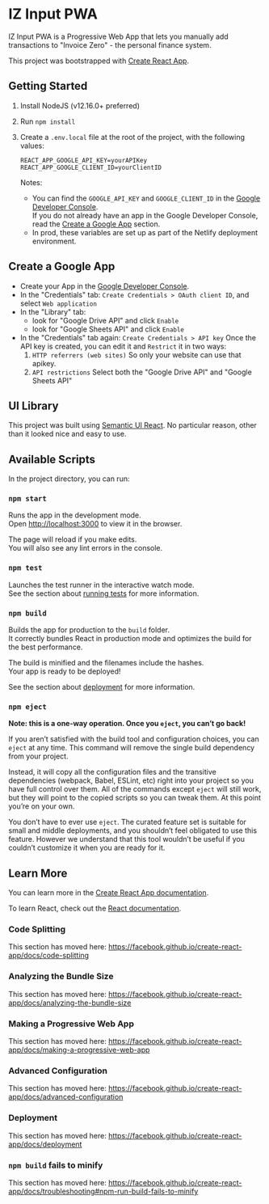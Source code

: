 # IZ Input PWA
IZ Input PWA is a Progressive Web App that lets you manually add transactions to "Invoice Zero" - the personal finance system.

This project was bootstrapped with [Create React App](https://github.com/facebook/create-react-app).

## Getting Started
1. Install NodeJS (v12.16.0+ preferred)
2. Run `npm install`
3. Create a `.env.local` file at the root of the project, with the following values:
    ```
    REACT_APP_GOOGLE_API_KEY=yourAPIKey
    REACT_APP_GOOGLE_CLIENT_ID=yourClientID
    ```

    Notes:
    - You can find the `GOOGLE_API_KEY` and `GOOGLE_CLIENT_ID` in the [Google Developer Console](https://console.developers.google.com).  
    If you do not already have an app in the Google Developer Console, read the [Create a Google App](#create-a-google-app) section.
    - In prod, these variables are set up as part of the Netlify deployment environment.

## Create a Google App
- Create your App in the [Google Developer Console](https://console.developers.google.com).
- In the "Credentials" tab: `Create Credentials > OAuth client ID`, and select `Web application`
- In the "Library" tab:
    * look for "Google Drive API" and click `Enable`
    * look for "Google Sheets API" and click `Enable`
- In the "Credentials" tab again: `Create Credentials > API key`
    Once the API key is created, you can edit it and `Restrict` it in two ways:
    1. `HTTP referrers (web sites)`
        So only your website can use that apikey.
    2. `API restrictions`
        Select both the "Google Drive API" and "Google Sheets API"

## UI Library
This project was built using [Semantic UI React](https://react.semantic-ui.com). No particular reason, other than it looked nice and easy to use.

## Available Scripts

In the project directory, you can run:

### `npm start`

Runs the app in the development mode.<br />
Open [http://localhost:3000](http://localhost:3000) to view it in the browser.

The page will reload if you make edits.<br />
You will also see any lint errors in the console.

### `npm test`

Launches the test runner in the interactive watch mode.<br />
See the section about [running tests](https://facebook.github.io/create-react-app/docs/running-tests) for more information.

### `npm build`

Builds the app for production to the `build` folder.<br />
It correctly bundles React in production mode and optimizes the build for the best performance.

The build is minified and the filenames include the hashes.<br />
Your app is ready to be deployed!

See the section about [deployment](https://facebook.github.io/create-react-app/docs/deployment) for more information.

### `npm eject`

**Note: this is a one-way operation. Once you `eject`, you can’t go back!**

If you aren’t satisfied with the build tool and configuration choices, you can `eject` at any time. This command will remove the single build dependency from your project.

Instead, it will copy all the configuration files and the transitive dependencies (webpack, Babel, ESLint, etc) right into your project so you have full control over them. All of the commands except `eject` will still work, but they will point to the copied scripts so you can tweak them. At this point you’re on your own.

You don’t have to ever use `eject`. The curated feature set is suitable for small and middle deployments, and you shouldn’t feel obligated to use this feature. However we understand that this tool wouldn’t be useful if you couldn’t customize it when you are ready for it.

## Learn More

You can learn more in the [Create React App documentation](https://facebook.github.io/create-react-app/docs/getting-started).

To learn React, check out the [React documentation](https://reactjs.org/).

### Code Splitting

This section has moved here: https://facebook.github.io/create-react-app/docs/code-splitting

### Analyzing the Bundle Size

This section has moved here: https://facebook.github.io/create-react-app/docs/analyzing-the-bundle-size

### Making a Progressive Web App

This section has moved here: https://facebook.github.io/create-react-app/docs/making-a-progressive-web-app

### Advanced Configuration

This section has moved here: https://facebook.github.io/create-react-app/docs/advanced-configuration

### Deployment

This section has moved here: https://facebook.github.io/create-react-app/docs/deployment

### `npm build` fails to minify

This section has moved here: https://facebook.github.io/create-react-app/docs/troubleshooting#npm-run-build-fails-to-minify
